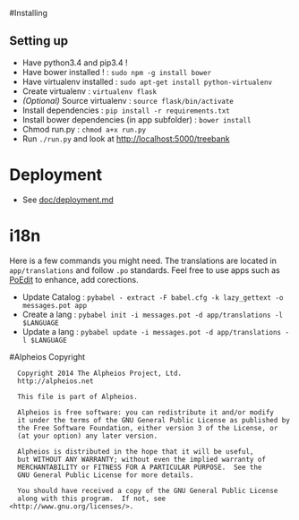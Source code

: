 #Installing

## Setting up
- Have python3.4 and pip3.4 !
- Have bower installed ! : `sudo npm -g install bower`
- Have virtualenv installed : `sudo apt-get install python-virtualenv`
- Create virtualenv : `virtualenv flask`
- *(Optional)* Source virtualenv  : `source flask/bin/activate`
- Install dependencies : `pip install -r requirements.txt`
- Install bower dependencies (in app subfolder) : `bower install`
- Chmod run.py : `chmod a+x run.py`
- Run `./run.py` and look at [http://localhost:5000/treebank](http://localhost:5000/treebank)


# Deployment 

- See [doc/deployment.md](doc/deployment.md)

# i18n
Here is a few commands you might need. The translations are located in `app/translations` and follow `.po` standards. Feel free to use apps such as [PoEdit](http://poedit.net/) to enhance, add corections.

- Update Catalog : `pybabel - extract -F babel.cfg -k lazy_gettext -o messages.pot app`
- Create a lang  : `pybabel init -i messages.pot -d app/translations -l $LANGUAGE`
- Update a lang  : `pybabel update -i messages.pot -d app/translations -l $LANGUAGE`

#Alpheios Copyright
```
  Copyright 2014 The Alpheios Project, Ltd.
  http://alpheios.net
  
  This file is part of Alpheios.
  
  Alpheios is free software: you can redistribute it and/or modify
  it under the terms of the GNU General Public License as published by
  the Free Software Foundation, either version 3 of the License, or
  (at your option) any later version.
  
  Alpheios is distributed in the hope that it will be useful,
  but WITHOUT ANY WARRANTY; without even the implied warranty of
  MERCHANTABILITY or FITNESS FOR A PARTICULAR PURPOSE.  See the
  GNU General Public License for more details.
  
  You should have received a copy of the GNU General Public License
  along with this program.  If not, see <http://www.gnu.org/licenses/>.
```
